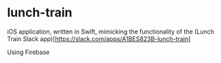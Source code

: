 # lunch-train

iOS application, written in Swift, mimicking the functionality of the (Lunch Train Slack app)[https://slack.com/apps/A1BES823B-lunch-train]

Using Firebase
